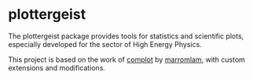 # plottergeist


The plottergeist package provides tools for statistics and scientific plots, especially developed for the sector of High Energy Physics.


This project is based on the work of [complot](https://github.com/marromlam/complot) by [marromlam](https://github.com/marromlam), with custom extensions and modifications.

